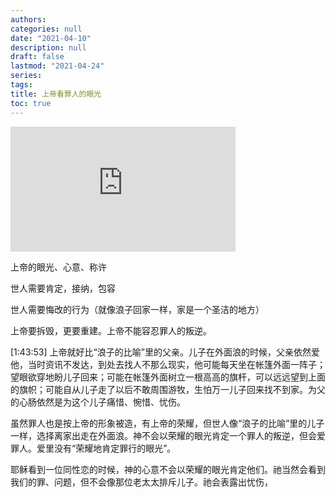 ```yaml
---
authors: 
categories: null
date: "2021-04-10"
description: null
draft: false
lastmod: "2021-04-24"
series: 
tags: 
title: 上帝看罪人的眼光
toc: true
---
```


<iframe width="360" height="200" src="https://www.youtube.com/embed/EBMYsZMgjwo" title="YouTube video player" frameborder="0" allow="accelerometer; autoplay; clipboard-write; encrypted-media; gyroscope; picture-in-picture" allowfullscreen></iframe>

上帝的眼光、心意、称许  

世人需要肯定，接纳，包容 

世人需要悔改的行为（就像浪子回家一样，家是一个圣洁的地方）  

上帝要拆毁，更要重建。上帝不能容忍罪人的叛逆。  

<!--more-->

[1:43:53] 上帝就好比“浪子的比喻”里的父亲。儿子在外面浪的时候，父亲依然爱他，当时资讯不发达，到处去找人不那么现实，他可能每天坐在帐篷外面一阵子；望眼欲穿地盼儿子回来；可能在帐篷外面树立一根高高的旗杆，可以远远望到上面的旗帜；可能自从儿子走了以后不敢周围游牧，生怕万一儿子回来找不到家。为父的心肠依然是为这个儿子痛惜、惋惜、忧伤。

虽然罪人也是按上帝的形象被造，有上帝的荣耀，但世人像“浪子的比喻”里的儿子一样，选择离家出走在外面浪。神不会以荣耀的眼光肯定一个罪人的叛逆，但会爱罪人。爱里没有“荣耀地肯定罪行的眼光”。

耶稣看到一位同性恋的时候，神的心意不会以荣耀的眼光肯定他们。祂当然会看到我们的罪、问题，但不会像那位老太太排斥儿子。祂会表露出忧伤，